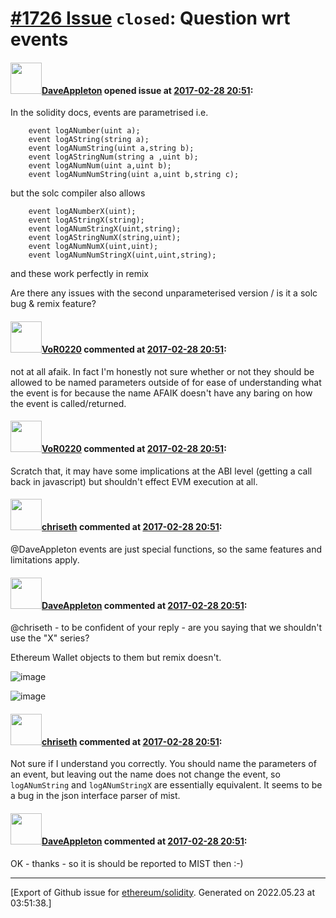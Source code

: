 # [\#1726 Issue](https://github.com/ethereum/solidity/issues/1726) `closed`: Question wrt events

#### <img src="https://avatars.githubusercontent.com/u/1858302?u=56824604f8487a257671d71066d522a5562eed36&v=4" width="50">[DaveAppleton](https://github.com/DaveAppleton) opened issue at [2017-02-28 20:51](https://github.com/ethereum/solidity/issues/1726):

In the solidity docs, events are parametrised i.e.
```
    event logANumber(uint a);
    event logAString(string a);
    event logANumString(uint a,string b);
    event logAStringNum(string a ,uint b);
    event logANumNum(uint a,uint b);
    event logANumNumString(uint a,uint b,string c);
```
but the solc compiler also allows 
```
    event logANumberX(uint);
    event logAStringX(string);
    event logANumStringX(uint,string);
    event logAStringNumX(string,uint);
    event logANumNumX(uint,uint);
    event logANumNumStringX(uint,uint,string);
```
and these work perfectly in remix

Are there any issues with the second unparameterised version / is it a solc bug & remix feature?

#### <img src="https://avatars.githubusercontent.com/u/7756785?u=2893ea91743ac89ee3846d1f5c7209720e834129&v=4" width="50">[VoR0220](https://github.com/VoR0220) commented at [2017-02-28 20:51](https://github.com/ethereum/solidity/issues/1726#issuecomment-283157334):

not at all afaik. In fact I'm honestly not sure whether or not they should be allowed to be named parameters outside of for ease of understanding what the event is for because the name AFAIK doesn't have any baring on how the event is called/returned.

#### <img src="https://avatars.githubusercontent.com/u/7756785?u=2893ea91743ac89ee3846d1f5c7209720e834129&v=4" width="50">[VoR0220](https://github.com/VoR0220) commented at [2017-02-28 20:51](https://github.com/ethereum/solidity/issues/1726#issuecomment-283157463):

Scratch that, it may have some implications at the ABI level (getting a call back in javascript) but shouldn't effect EVM execution at all.

#### <img src="https://avatars.githubusercontent.com/u/9073706?v=4" width="50">[chriseth](https://github.com/chriseth) commented at [2017-02-28 20:51](https://github.com/ethereum/solidity/issues/1726#issuecomment-283157968):

@DaveAppleton events are just special functions, so the same features and limitations apply.

#### <img src="https://avatars.githubusercontent.com/u/1858302?u=56824604f8487a257671d71066d522a5562eed36&v=4" width="50">[DaveAppleton](https://github.com/DaveAppleton) commented at [2017-02-28 20:51](https://github.com/ethereum/solidity/issues/1726#issuecomment-283404963):

@chriseth - to be confident of your reply - are you saying that we shouldn't use the "X" series?

Ethereum Wallet objects to them but remix doesn't.

![image](https://cloud.githubusercontent.com/assets/1858302/23471662/08a22ac2-fee5-11e6-81b8-12b0cb94d5f6.png)

![image](https://cloud.githubusercontent.com/assets/1858302/23471719/407fbbb2-fee5-11e6-91b4-bc6bcd03d776.png)

#### <img src="https://avatars.githubusercontent.com/u/9073706?v=4" width="50">[chriseth](https://github.com/chriseth) commented at [2017-02-28 20:51](https://github.com/ethereum/solidity/issues/1726#issuecomment-283411097):

Not sure if I understand you correctly. You should name the parameters of an event, but leaving out the name does not change the event, so `logANumString` and `logANumStringX` are essentially equivalent. It seems to be a bug in the json interface parser of mist.

#### <img src="https://avatars.githubusercontent.com/u/1858302?u=56824604f8487a257671d71066d522a5562eed36&v=4" width="50">[DaveAppleton](https://github.com/DaveAppleton) commented at [2017-02-28 20:51](https://github.com/ethereum/solidity/issues/1726#issuecomment-283566911):

OK - thanks - so it is should be reported to MIST then :-)


-------------------------------------------------------------------------------



[Export of Github issue for [ethereum/solidity](https://github.com/ethereum/solidity). Generated on 2022.05.23 at 03:51:38.]
